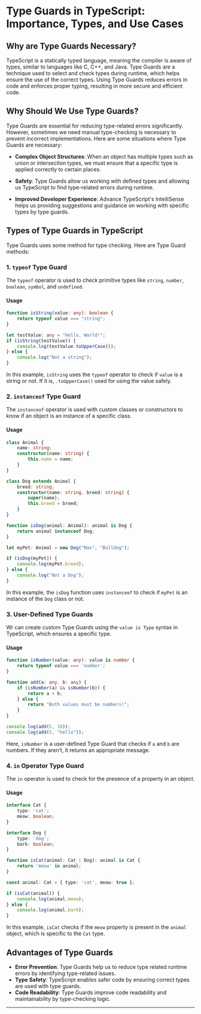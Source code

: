 
# Type Guards in TypeScript: Importance, Types, and Use Cases

## Why are Type Guards Necessary?

TypeScript is a statically typed language, meaning the compiler is aware of types, similar to languages like C, C++, and Java. Type Guards are a technique used to select and check types during runtime, which helps ensure the use of the correct types. Using Type Guards reduces errors in code and enforces proper typing, resulting in more secure and efficient code.

## Why Should We Use Type Guards?

Type Guards are essential for reducing type-related errors significantly. However, sometimes we need manual type-checking is necessary to prevent incorrect implementations. Here are some situations where Type Guards are necessary:

* **Complex Object Structures**: When an object has multiple types such as union or intersection types, we must ensure that a specific type is applied correctly to certain places.

* **Safety**: Type Guards allow us working with defined types and allowing us TypeScript to find type-related errors during runtime.

* **Improved Developer Experience**: Advance TypeScript's IntelliSense helps us providing suggestions and guidance on working with specific types by type guards.

## Types of Type Guards in TypeScript

Type Guards uses some method for type checking. Here are Type Guard methods:

### 1. `typeof` Type Guard

The `typeof` operator is used to check primitive types like `string`, `number`, `boolean`, `symbol`, and `undefined`.

#### Usage

```typescript
function isString(value: any): boolean {
    return typeof value === "string";
}

let testValue: any = "Hello, World!";
if (isString(testValue)) {
    console.log(testValue.toUpperCase());  
} else {
    console.log("Not a string");
}
```

In this example, `isString` uses the `typeof` operator to check if `value` is a string or not. If it is, `.toUpperCase()` used for using the value safely.

### 2. `instanceof` Type Guard

The `instanceof` operator is used with custom classes or constructors to know if an object is an instance of a specific class.

#### Usage

```typescript
class Animal {
    name: string;
    constructor(name: string) {
        this.name = name;
    }
}

class Dog extends Animal {
    breed: string;
    constructor(name: string, breed: string) {
        super(name);
        this.breed = breed;
    }
}

function isDog(animal: Animal): animal is Dog {
    return animal instanceof Dog;
}

let myPet: Animal = new Dog("Max", "Bulldog");

if (isDog(myPet)) {
    console.log(myPet.breed); 
} else {
    console.log("Not a Dog");
}
```

In this example, the `isDog` function uses `instanceof` to check if `myPet` is an instance of the `Dog` class or not.

### 3. User-Defined Type Guards

Wr can create custom Type Guards using the `value is Type` syntax in TypeScript, which ensures a specific type.

#### Usage

```typescript
function isNumber(value: any): value is number {
    return typeof value === 'number';
}

function add(a: any, b: any) {
    if (isNumber(a) && isNumber(b)) {
        return a + b;
    } else {
        return "Both values must be numbers!";
    }
}

console.log(add(5, 10));       
console.log(add(5, "hello"));  
```

Here, `isNumber` is a user-defined Type Guard that checks if `a` and `b` are numbers. If they aren’t, it returns an appropriate message.

### 4. `in` Operator Type Guard

The `in` operator is used to check for the presence of a property in an object.

#### Usage

```typescript
interface Cat {
    type: 'cat';
    meow: boolean;
}

interface Dog {
    type: 'dog';
    bark: boolean;
}

function isCat(animal: Cat | Dog): animal is Cat {
    return 'meow' in animal;
}

const animal: Cat = { type: 'cat', meow: true };

if (isCat(animal)) {
    console.log(animal.meow);  
} else {
    console.log(animal.bark);  
}
```

In this example, `isCat` checks if the `meow` property is present in the `animal` object, which is specific to the `Cat` type.

## Advantages of Type Guards

* **Error Prevention**: Type Guards help us to reduce type related runtime errors by identifying type-related issues.
* **Type Safety**: TypeScript enables safer code by ensuring correct types are used with type guards.
* **Code Readability**: Type Guards improve code readability and maintainability by type-checking logic.

---



